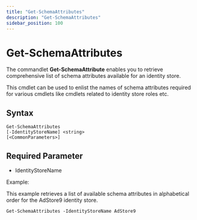 ```yaml
---
title: "Get-SchemaAttributes"
description: "Get-SchemaAttributes"
sidebar_position: 100
---
```


# Get-SchemaAttributes

The commandlet **Get-SchemaAttribute** enables you to retrieve comprehensive list of schema
attributes available for an identity store.

This cmdlet can be used to enlist the names of schema attributes required for various cmdlets like
cmdlets related to identity store roles etc.

## Syntax

```
Get-SchemaAttributes
[-IdentityStoreName] <string>
[<CommonParameters>]
```

## Required Parameter

- IdentityStoreName

Example:

This example retrieves a list of available schema attributes in alphabetical order for the AdStore9
identity store.

```
Get-SchemaAttributes -IdentityStoreName AdStore9
```
